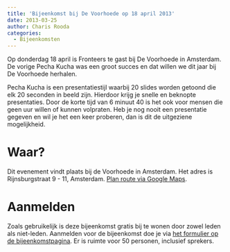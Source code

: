 ```yaml
---
title: 'Bijeenkomst bij De Voorhoede op 18 april 2013'
date: 2013-03-25
author: Charis Rooda
categories:
  - Bijeenkomsten
---
```


Op donderdag 18 april is Fronteers te gast bij De Voorhoede in Amsterdam. De vorige Pecha Kucha was een groot succes en dat willen we dit jaar bij De Voorhoede herhalen.

Pecha Kucha is een presentatiestijl waarbij 20 slides worden getoond die elk 20 seconden in beeld zijn. Hierdoor krijg je snelle en beknopte presentaties. Door de korte tijd van 6 minuut 40 is het ook voor mensen die geen uur willen of kunnen volpraten. Heb je nog nooit een presentatie gegeven en wil je het een keer proberen, dan is dit de uitgeziene mogelijkheid.

# Waar?

Dit evenement vindt plaats bij de Voorhoede in Amsterdam. Het adres is Rijnsburgstraat 9 - 11, Amsterdam. [Plan route via Google Maps](https://maps.google.com/maps?q=Rijnsburgstraat+9-11,+Hoofddorppleinbuurt,+Amsterdam,+Nederland&hl=nl&sll=51.71133,5.295509&sspn=0.148912,0.495415&oq=rijnsburgstraat+9-11+&hnear=Rijnsburgstraat+9,+Oud-Zuid,+Amsterdam,+Noord-Holland,+Nederland&t=m&z=16).

# Aanmelden

Zoals gebruikelijk is deze bijeenkomst gratis bij te wonen door zowel leden als niet-leden. Aanmelden voor de bijeenkomst doe je via [het formulier op de bijeenkomstpagina](/bijeenkomsten/2013/voorhoede). Er is ruimte voor 50 personen, inclusief sprekers.
